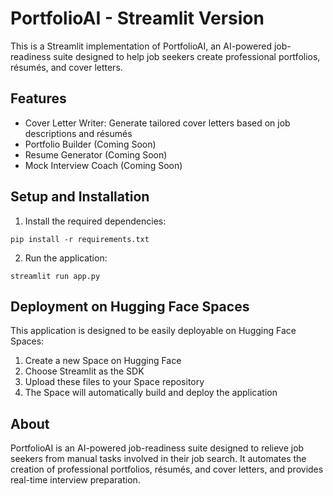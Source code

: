 
# PortfolioAI - Streamlit Version

This is a Streamlit implementation of PortfolioAI, an AI-powered job-readiness suite designed to help job seekers create professional portfolios, résumés, and cover letters.

## Features

- Cover Letter Writer: Generate tailored cover letters based on job descriptions and résumés
- Portfolio Builder (Coming Soon)
- Resume Generator (Coming Soon)
- Mock Interview Coach (Coming Soon)

## Setup and Installation

1. Install the required dependencies:
```
pip install -r requirements.txt
```

2. Run the application:
```
streamlit run app.py
```

## Deployment on Hugging Face Spaces

This application is designed to be easily deployable on Hugging Face Spaces:

1. Create a new Space on Hugging Face
2. Choose Streamlit as the SDK
3. Upload these files to your Space repository
4. The Space will automatically build and deploy the application

## About

PortfolioAI is an AI-powered job-readiness suite designed to relieve job seekers from manual tasks involved in their job search. It automates the creation of professional portfolios, résumés, and cover letters, and provides real-time interview preparation.
